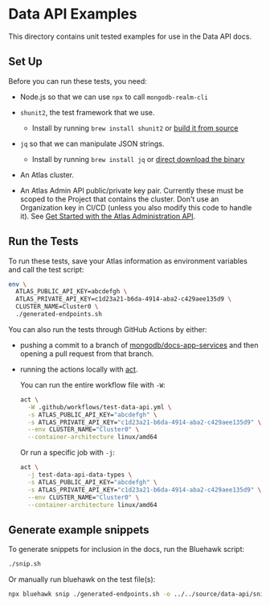# Data API Examples

This directory contains unit tested examples for use in the Data API docs.

## Set Up

Before you can run these tests, you need:

- Node.js so that we can use `npx` to call `mongodb-realm-cli`

- `shunit2`, the test framework that we use.

  - Install by running `brew install shunit2` or [build it from source](https://github.com/kward/shunit2)

- `jq` so that we can manipulate JSON strings.

  - Install by running `brew install jq` or [direct download the binary](https://stedolan.github.io/jq/download/)

- An Atlas cluster.

- An Atlas Admin API public/private key pair. Currently these must be scoped to
  the Project that contains the cluster. Don't use an Organization key in CI/CD
  (unless you also modify this code to handle it). See [Get Started with the
  Atlas Administration API](https://www.mongodb.com/docs/atlas/configure-api-access/).

## Run the Tests

To run these tests, save your Atlas information as environment variables and
call the test script:

```sh
env \
  ATLAS_PUBLIC_API_KEY=abcdefgh \
  ATLAS_PRIVATE_API_KEY=c1d23a21-b6da-4914-aba2-c429aee135d9 \
  CLUSTER_NAME=Cluster0 \
  ./generated-endpoints.sh
```

You can also run the tests through GitHub Actions by either:

- pushing a commit to a branch of
  [mongodb/docs-app-services](https://github.com/mongodb/docs-app-services) and
  then opening a pull request from that branch.

- running the actions locally with [act](https://github.com/nektos/act).

  You can run the entire workflow file with `-W`:

  ```sh
  act \
    -W .github/workflows/test-data-api.yml \
    -s ATLAS_PUBLIC_API_KEY="abcdefgh" \
    -s ATLAS_PRIVATE_API_KEY="c1d23a21-b6da-4914-aba2-c429aee135d9" \
    --env CLUSTER_NAME="Cluster0" \
    --container-architecture linux/amd64
  ```

  Or run a specific job with `-j`:

  ```sh
  act \
    -j test-data-api-data-types \
    -s ATLAS_PUBLIC_API_KEY="abcdefgh" \
    -s ATLAS_PRIVATE_API_KEY="c1d23a21-b6da-4914-aba2-c429aee135d9" \
    --env CLUSTER_NAME="Cluster0" \
    --container-architecture linux/amd64
  ```

## Generate example snippets

To generate snippets for inclusion in the docs, run the Bluehawk script:

```sh
./snip.sh
```

Or manually run bluehawk on the test file(s):

```sh
npx bluehawk snip ./generated-endpoints.sh -o ../../source/data-api/snippets
```
